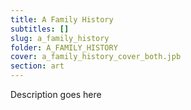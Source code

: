 ```yaml
---
title: A Family History
subtitles: []
slug: a_family_history
folder: A_FAMILY_HISTORY
cover: a_family_history_cover_both.jpb
section: art
---
```


Description goes here
